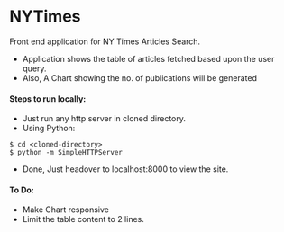 # NYTimes

Front end application for NY Times Articles Search.

- Application shows the table of articles fetched based upon the user query.
- Also, A Chart showing the no. of publications will be generated

#### Steps to run locally:
- Just run any http server in cloned directory.
- Using Python:
```
$ cd <cloned-directory>
$ python -m SimpleHTTPServer
```
- Done, Just headover to localhost:8000 to view the site.


#### To Do:
- Make Chart responsive
- Limit the table content to 2 lines.